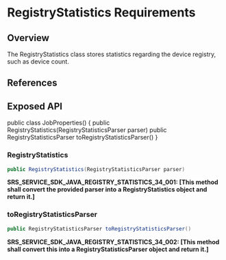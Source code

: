 # RegistryStatistics Requirements

## Overview

The RegistryStatistics class stores statistics regarding the device registry, such as device count.

## References

## Exposed API
public class JobProperties()
{
    public RegistryStatistics(RegistryStatisticsParser parser)
    public RegistryStatisticsParser toRegistryStatisticsParser()
}


### RegistryStatistics
```java
public RegistryStatistics(RegistryStatisticsParser parser)
```

**SRS_SERVICE_SDK_JAVA_REGISTRY_STATISTICS_34_001: [**This method shall convert the provided parser into a RegistryStatistics object and return it.**]**


### toRegistryStatisticsParser
```java
public RegistryStatisticsParser toRegistryStatisticsParser()
```

**SRS_SERVICE_SDK_JAVA_REGISTRY_STATISTICS_34_002: [**This method shall convert this into a RegistryStatisticsParser object and return it.**]**